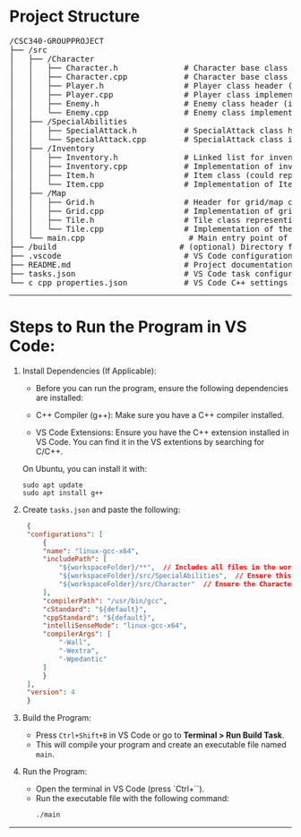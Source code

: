 # Project Structure 
<pre>
/CSC340-GROUPPROJECT
├── /src
│   ├── /Character
│   │   ├── Character.h              # Character base class header
│   │   ├── Character.cpp            # Character base class implementation
│   │   ├── Player.h                 # Player class header (inherits Character)
│   │   ├── Player.cpp               # Player class implementation
│   │   ├── Enemy.h                  # Enemy class header (inherits Character)
│   │   └── Enemy.cpp                # Enemy class implementation
│   ├── /SpecialAbilities
│   │   ├── SpecialAttack.h          # SpecialAttack class header
│   │   └── SpecialAttack.cpp        # SpecialAttack class implementation
│   ├── /Inventory
│   │   ├── Inventory.h              # Linked list for inventory items
│   │   ├── Inventory.cpp            # Implementation of inventory management
│   │   ├── Item.h                   # Item class (could represent an individual item in the inventory)
│   │   └── Item.cpp                 # Implementation of Item class
│   ├── /Map
│   │   ├── Grid.h                   # Header for grid/map class
│   │   ├── Grid.cpp                 # Implementation of grid/map functionality
│   │   ├── Tile.h                   # Tile class representing individual grid squares
│   │   └── Tile.cpp                 # Implementation of the Tile class
│   └── main.cpp                      # Main entry point of the program
├── /build                          # (optional) Directory for build output (e.g., object files, executable)
├── .vscode                          # VS Code configuration files (tasks.json, launch.json, etc.)
├── README.md                        # Project documentation or notes
├── tasks.json                       # VS Code task configuration for building the project
└── c_cpp_properties.json            # VS Code C++ settings for IntelliSense and includes
</pre>

---

# Steps to Run the Program in VS Code:

1. Install Dependencies (If Applicable):
    - Before you can run the program, ensure the following dependencies are installed:
    - C++ Compiler (g++): Make sure you have a C++ compiler installed. 

    - VS Code Extensions: Ensure you have the C++ extension installed in VS Code. You can find it in the VS extentions by searching for C/C++.
    
    
    On Ubuntu, you can install it with:
    ```
    sudo apt update
    sudo apt install g++
    ```

2. Create `tasks.json` and paste the following:

   ```json
    {
    "configurations": [
        {
        "name": "linux-gcc-x64",
        "includePath": [
            "${workspaceFolder}/**",  // Includes all files in the workspace
            "${workspaceFolder}/src/SpecialAbilities",  // Ensure this directory is included
            "${workspaceFolder}/src/Character"  // Ensure the Character directory is also included
        ],
        "compilerPath": "/usr/bin/gcc",
        "cStandard": "${default}",
        "cppStandard": "${default}",
        "intelliSenseMode": "linux-gcc-x64",
        "compilerArgs": [
            "-Wall",
            "-Wextra",
            "-Wpedantic"
        ]
        }
    ],
    "version": 4
    }
   ```

3. Build the Program:
   - Press `Ctrl+Shift+B` in VS Code or go to **Terminal > Run Build Task**.
   - This will compile your program and create an executable file named `main`.

4. Run the Program:
   - Open the terminal in VS Code (press `Ctrl+``).
   - Run the executable file with the following command:
     ```bash
     ./main
     ```
---